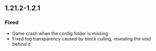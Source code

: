 ## 1.21.2-1.2.1

### Fixed
- Game crash when the config folder is missing
- Fixed fog transparency caused by block culling, revealing the void behind it
